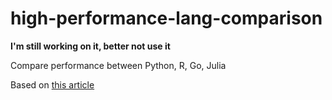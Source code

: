 # high-performance-lang-comparison
<b>I'm still working on it, better not use it</b>

Compare performance between Python, R, Go, Julia

Based on <a href="https://www.datascienceland.com/blog/performance-between-python-r-julia-and-go-which-one-is-better-29">this article</a>
